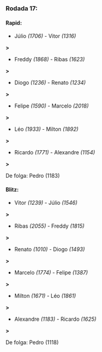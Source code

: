 ### Rodada 17:

#### Rapid:

* Júlio *(1706)*     -     Vitor *(1316)*

 **>** 
* Freddy *(1868)*     -     Ribas *(1623)*

 **>** 
* Diogo *(1236)*     -     Renato *(1234)*

 **>** 
* Felipe *(1590)*     -     Marcelo *(2018)*

 **>** 
* Léo *(1933)*     -     Milton *(1892)*

 **>** 
* Ricardo *(1771)*     -     Alexandre *(1154)*

 **>** 

De folga: Pedro (1183)

#### Blitz:

* Vitor *(1239)*     -     Júlio *(1546)*

 **>** 
* Ribas *(2055)*     -     Freddy *(1815)*

 **>** 
* Renato *(1010)*     -     Diogo *(1493)*

 **>** 
* Marcelo *(1774)*     -     Felipe *(1387)*

 **>** 
* Milton *(1671)*     -     Léo *(1861)*

 **>** 
* Alexandre *(1183)*     -     Ricardo *(1625)*

 **>** 

De folga: Pedro (1118)

